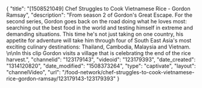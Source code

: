{
    "title": "[1508521049] Chef Struggles to Cook Vietnamese Rice - Gordon Ramsay",
    "description": "From season 2 of Gordon's Great Escape. For the second series, Gordon goes back on the road doing what he loves most: searching out the best food in the world and testing himself in extreme and demanding situations. This time he's not just taking on one country, his appetite for adventure will take him through four of South East Asia's most exciting culinary destinations: Thailand, Cambodia, Malaysia and Vietnam. \n\nIn this clip Gordon visits a village that is celebrating the end of the rice harvest.",
    "channelid": "123179143",
    "videoid": "123179393",
    "date_created": "1314120820",
    "date_modified": "1508373264",
    "type": "captivate",
    "layout": "channelVideo",
    "url": "\/food-network\/chef-struggles-to-cook-vietnamese-rice-gordon-ramsay\/123179143-123179393"
}